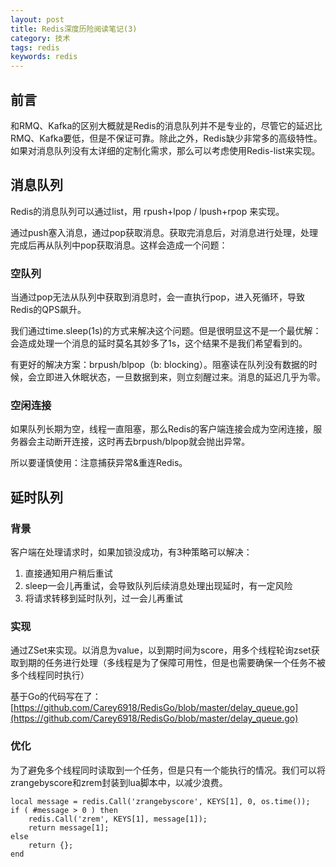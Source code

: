 ```yaml
---
layout: post
title: Redis深度历险阅读笔记(3)
category: 技术
tags: redis
keywords: redis
---
```


## 前言
和RMQ、Kafka的区别大概就是Redis的消息队列并不是专业的，尽管它的延迟比RMQ、Kafka要低，但是不保证可靠。除此之外，Redis缺少非常多的高级特性。如果对消息队列没有太详细的定制化需求，那么可以考虑使用Redis-list来实现。

## 消息队列

Redis的消息队列可以通过list，用 rpush+lpop / lpush+rpop 来实现。

通过push塞入消息，通过pop获取消息。获取完消息后，对消息进行处理，处理完成后再从队列中pop获取消息。这样会造成一个问题：

### 空队列
当通过pop无法从队列中获取到消息时，会一直执行pop，进入死循环，导致Redis的QPS飙升。

我们通过time.sleep(1s)的方式来解决这个问题。但是很明显这不是一个最优解：会造成处理一个消息的延时莫名其妙多了1s，这个结果不是我们希望看到的。

有更好的解决方案：brpush/blpop（b: blocking）。阻塞读在队列没有数据的时候，会立即进入休眠状态，一旦数据到来，则立刻醒过来。消息的延迟几乎为零。

### 空闲连接

如果队列长期为空，线程一直阻塞，那么Redis的客户端连接会成为空闲连接，服务器会主动断开连接，这时再去brpush/blpop就会抛出异常。

所以要谨慎使用：注意捕获异常&重连Redis。

## 延时队列

### 背景

客户端在处理请求时，如果加锁没成功，有3种策略可以解决：
1. 直接通知用户稍后重试
2. sleep一会儿再重试，会导致队列后续消息处理出现延时，有一定风险
3. 将请求转移到延时队列，过一会儿再重试

### 实现

通过ZSet来实现。以消息为value，以到期时间为score，用多个线程轮询zset获取到期的任务进行处理（多线程是为了保障可用性，但是也需要确保一个任务不被多个线程同时执行）

基于Go的代码写在了：[https://github.com/Carey6918/RedisGo/blob/master/delay_queue.go](https://github.com/Carey6918/RedisGo/blob/master/delay_queue.go)

### 优化

为了避免多个线程同时读取到一个任务，但是只有一个能执行的情况。我们可以将zrangebyscore和zrem封装到lua脚本中，以减少浪费。

```
local message = redis.Call('zrangebyscore', KEYS[1], 0, os.time());
if ( #message > 0 ) then
    redis.Call('zrem', KEYS[1], message[1]);
    return message[1];
else
    return {};
end
```